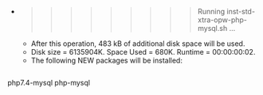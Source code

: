 * >>>>>>>>> Running inst-std-xtra-opw-php-mysql.sh ...
  * After this operation, 483 kB of additional disk space will be used.
  * Disk size = 6135904K. Space Used = 680K. Runtime = 00:00:00:02.
  * The following NEW packages will be installed:
  ```bash
php7.4-mysql php-mysql
  ```
